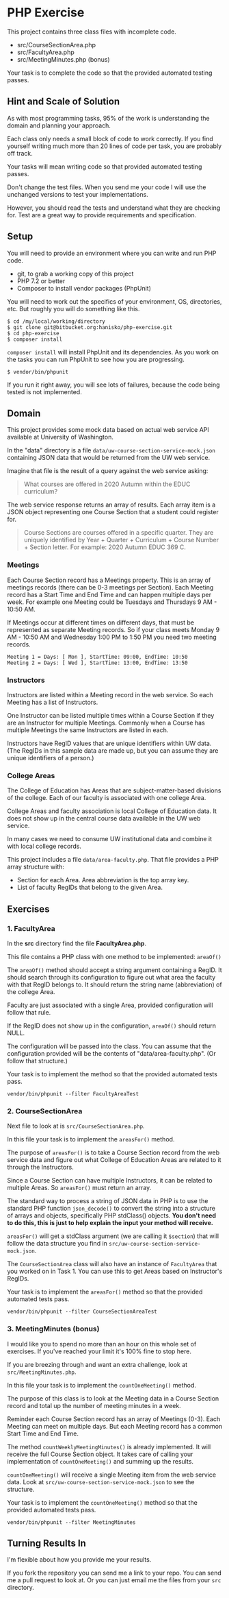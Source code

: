 # PHP Exercise

This project contains three class files with incomplete code. 

* src/CourseSectionArea.php
* src/FacultyArea.php
* src/MeetingMinutes.php (bonus)

Your task is to complete the code so that the provided automated testing passes.

## Hint and Scale of Solution

As with most programming tasks, 95% of the work is understanding the domain and 
planning your approach.

Each class only needs a small block of code to work correctly. If you find yourself 
writing much more than 20 lines of code per task, you are probably off track.

Your tasks will mean writing code so that provided automated testing passes.

Don't change the test files. When you send me your code I will use the unchanged 
versions to test your implementations.

However, you should read the tests and understand what they are checking for.
Test are a great way to provide requirements and specification.


## Setup

You will need to provide an environment where you can write and run PHP code.

* git, to grab a working copy of this project
* PHP 7.2 or better
* Composer to install vendor packages (PhpUnit)

You will need to work out the specifics of your environment, OS, directories, etc.
But roughly you will do something like this.

    $ cd /my/local/working/directory
    $ git clone git@bitbucket.org:hanisko/php-exercise.git
    $ cd php-exercise
    $ composer install
    
`composer install` will install PhpUnit and its dependencies. As you work on the 
tasks you can run PhpUnit to see how you are progressing.

    $ vendor/bin/phpunit

If you run it right away, you will see lots of failures, because the code being 
tested is not implemented.


## Domain

This project provides some mock data based on actual web service API available 
at University of Washington.

In the "data" directory is a file `data/uw-course-section-service-mock.json` 
containing JSON data that would be returned from the UW web service. 

Imagine that file is the result of a query against the web service asking:

> What courses are offered in 2020 Autumn within the EDUC curriculum?

The web service response returns an array of results. Each array item is a JSON 
object representing one Course Section that a student could register for. 

> Course Sections are courses offered in a specific quarter. They are uniquely 
> identified by Year + Quarter + Curriculum + Course Number + Section letter. 
> For example: 2020 Autumn EDUC 369 C.


### Meetings

Each Course Section record has a Meetings property. This is an array of meetings 
records (there can be 0-3 meetings per Section). Each Meeting record has a Start 
Time and End Time and can happen multiple days per week. For example one Meeting 
could be Tuesdays and Thursdays 9 AM - 10:50 AM.

If Meetings occur at different times on different days, that must be represented 
as separate Meeting records. So if your class meets Monday 9 AM - 10:50 AM and 
Wednesday 1:00 PM to 1:50 PM you need two meeting records.

    Meeting 1 = Days: [ Mon ], StartTime: 09:00, EndTime: 10:50
    Meeting 2 = Days: [ Wed ], StartTime: 13:00, EndTime: 13:50 


### Instructors

Instructors are listed within a Meeting record in the web service. So each 
Meeting has a list of Instructors.

One Instructor can be listed multiple times within a Course Section if they 
are an Instructor for multiple Meetings. Commonly when a Course has multiple 
Meetings the same Instructors are listed in each.

Instructors have RegID values that are unique identifiers within UW data. (The
RegIDs in this sample data are made up, but you can assume they are unique 
identifiers of a person.)


### College Areas

The College of Education has Areas that are subject-matter-based divisions 
of the college. Each of our faculty is associated with one college Area.

College Areas and faculty association is local College of Education data. 
It does not show up in the central course data available in the UW web service.

In many cases we need to consume UW institutional data and combine it with local
college records.

This project includes a file `data/area-faculty.php`. That file provides a PHP
array structure with:

* Section for each Area. Area abbreviation is the top array key.
* List of faculty RegIDs that belong to the given Area. 


## Exercises

### 1. FacultyArea

In the __src__ directory find the file __FacultyArea.php__.

This file contains a PHP class with one method to be implemented: `areaOf()`

The `areaOf()` method should accept a string argument containing a RegID. 
It should search through its configuration to figure out what area the faculty 
with that RegID belongs to. It should return the string name (abbreviation) of 
the college Area.

Faculty are just associated with a single Area, provided configuration will
follow that rule.

If the RegID does not show up in the configuration, `areaOf()` should return 
NULL.

The configuration will be passed into the class. You can assume that the 
configuration provided will be the contents of "data/area-faculty.php".
(Or follow that structure.)

Your task is to implement the method so that the provided automated tests pass.

    vendor/bin/phpunit --filter FacultyAreaTest


### 2. CourseSectionArea

Next file to look at is `src/CourseSectionArea.php`.

In this file your task is to implement the `areasFor()` method.

The purpose of `areasFor()` is to take a Course Section record from the web 
service data and figure out what College of Education Areas are related to 
it through the Instructors.

Since a Course Section can have multiple Instructors, it can be related to 
multiple Areas. So `areasFor()` must return an array.

The standard way to process a string of JSON data in PHP is to use the standard
PHP function `json_decode()` to convert the string into a structure of arrays 
and objects, specifically PHP stdClass() objects. __You don't need to do this,
this is just to help explain the input your method will receive.__

`areasFor()` will get a stdClass argument (we are calling it `$section`) that
will follow the data structure you find in `src/uw-course-section-service-mock.json`.

The `CourseSectionArea` class will also have an instance of `FacultyArea` that 
you worked on in Task 1. You can use this to get Areas based on Instructor's 
RegIDs.

Your task is to implement the `areasFor()` method so that the provided automated 
tests pass.

    vendor/bin/phpunit --filter CourseSectionAreaTest


### 3. MeetingMinutes (bonus)

I would like you to spend no more than an hour on this whole set of exercises.
If you've reached your limit it's 100% fine to stop here.

If you are breezing through and want an extra challenge, look at 
`src/MeetingMinutes.php`.

In this file your task is to implement the `countOneMeeting()` method.

The purpose of this class is to look at the Meeting data in a Course Section 
record and total up the number of meeting minutes in a week.

Reminder each Course Section record has an array of Meetings (0-3). Each Meeting
can meet on multiple days. But each Meeting record has a common Start Time and 
End Time.

The method `countWeeklyMeetingMinutes()` is already implemented. It will receive 
the full Course Section object. It takes care of calling your implementation of 
`countOneMeeting()` and summing up the results.

`countOneMeeting()` will receive a single Meeting item from the web service data.
Look at `src/uw-course-section-service-mock.json` to see the structure.

Your task is to implement the `countOneMeeting()` method so that the provided 
automated tests pass.

    vendor/bin/phpunit --filter MeetingMinutes


## Turning Results In

I'm flexible about how you provide me your results.

If you fork the repository you can send me a link to your repo. You can send me a 
pull request to look at. Or you can just email me the files from your `src` directory.